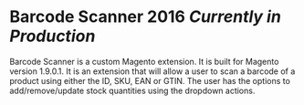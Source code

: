# Barcode Scanner 2016 *Currently in Production*
Barcode Scanner is a custom Magento extension. It is built for Magento version 1.9.0.1.
It is an extension that will allow a user to scan a barcode of a product using either the ID, SKU, EAN or GTIN. 
The user has the options to add/remove/update stock quantities using the dropdown actions.
